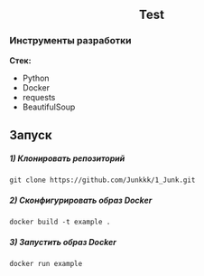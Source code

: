 <h2 align="center">Test</h2>


### Инструменты разработки

**Стек:**
- Python
- Docker
- requests
- BeautifulSoup

## Запуск

##### 1) Клонировать репозиторий

    git clone https://github.com/Junkkk/1_Junk.git

##### 2) Сконфигурировать образ Docker

    docker build -t example .
    
##### 3) Запустить образ Docker

    docker run example

    